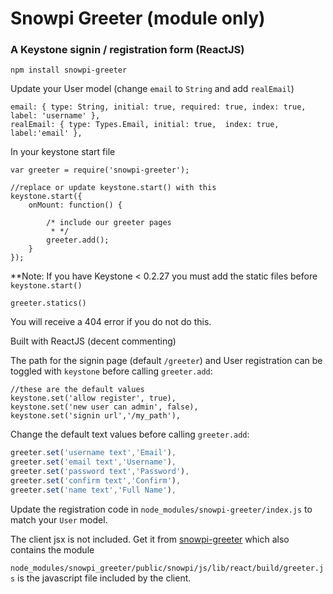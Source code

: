 # Snowpi Greeter (module only)
### A Keystone signin / registration form (ReactJS)

```
npm install snowpi-greeter
```

Update your User model (change `email` to `String` and add `realEmail`)
```
email: { type: String, initial: true, required: true, index: true, label: 'username' },
realEmail: { type: Types.Email, initial: true,  index: true, label:'email' },
```

In your keystone start file 

```
var greeter = require('snowpi-greeter');

//replace or update keystone.start() with this
keystone.start({
	onMount: function() {
		
		/* include our greeter pages
		 * */
		greeter.add();
	}
});

```

**Note:
If you have Keystone < 0.2.27 you must add the static files before `keystone.start()`
```
greeter.statics()

```
You will receive a 404 error if you do not do this.

Built with ReactJS (decent commenting)

The path for the signin page (default `/greeter`) and User registration can be toggled with `keystone` before calling `greeter.add`:
```
//these are the default values
keystone.set('allow register', true),
keystone.set('new user can admin', false),
keystone.set('signin url','/my_path'),

```

Change the default text values  before calling `greeter.add`:

```javascript
greeter.set('username text','Email'),
greeter.set('email text','Username'),
greeter.set('password text','Password'),
greeter.set('confirm text','Confirm'),
greeter.set('name text','Full Name'),
```

Update the registration code in `node_modules/snowpi-greeter/index.js` to match your `User` model.



The client jsx is not included.  Get it from [snowpi-greeter](https://github.com/snowkeeper/snowpi-greeter) which also contains the module

`node_modules/snowpi_greeter/public/snowpi/js/lib/react/build/greeter.js` is the javascript file included by the client.
